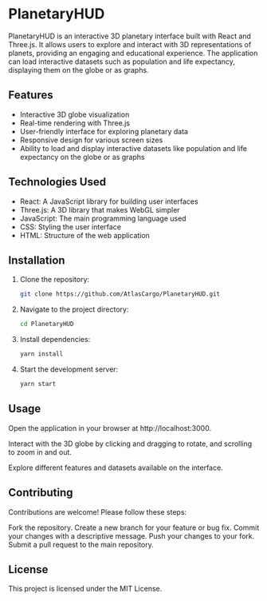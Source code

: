 # PlanetaryHUD

PlanetaryHUD is an interactive 3D planetary interface built with React and Three.js. It allows users to explore and interact with 3D representations of planets, providing an engaging and educational experience. The application can load interactive datasets such as population and life expectancy, displaying them on the globe or as graphs.

## Features

- Interactive 3D globe visualization
- Real-time rendering with Three.js
- User-friendly interface for exploring planetary data
- Responsive design for various screen sizes
- Ability to load and display interactive datasets like population and life expectancy on the globe or as graphs

## Technologies Used

- React: A JavaScript library for building user interfaces
- Three.js: A 3D library that makes WebGL simpler
- JavaScript: The main programming language used
- CSS: Styling the user interface
- HTML: Structure of the web application

## Installation

1. Clone the repository:
   
   ```bash
   git clone https://github.com/AtlasCargo/PlanetaryHUD.git
   ```
3. Navigate to the project directory:
   
   ```bash
   cd PlanetaryHUD
   ```
5. Install dependencies:
   
   ```bash
   yarn install
   ```
7. Start the development server:
   
   ```bash
   yarn start
   ```

## Usage

Open the application in your browser at http://localhost:3000.

Interact with the 3D globe by clicking and dragging to rotate, and scrolling to zoom in and out.

Explore different features and datasets available on the interface.

## Contributing

Contributions are welcome! Please follow these steps:

Fork the repository.
Create a new branch for your feature or bug fix.
Commit your changes with a descriptive message.
Push your changes to your fork.
Submit a pull request to the main repository.

## License
This project is licensed under the MIT License.
